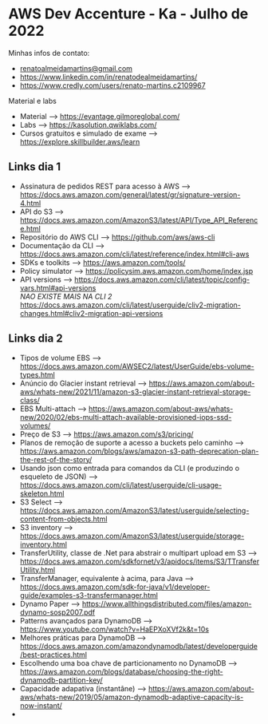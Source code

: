 # AWS Dev Accenture - Ka - Julho de 2022

Minhas infos de contato:
- renatoalmeidamartins@gmail.com
- https://www.linkedin.com/in/renatodealmeidamartins/
- https://www.credly.com/users/renato-martins.c2109967

Material e labs
- Material --> https://evantage.gilmoreglobal.com/
- Labs --> https://kasolution.qwiklabs.com/
- Cursos gratuitos e simulado de exame --> https://explore.skillbuilder.aws/learn

## Links dia 1
- Assinatura de pedidos REST para acesso à AWS --> https://docs.aws.amazon.com/general/latest/gr/signature-version-4.html
- API do S3 --> https://docs.aws.amazon.com/AmazonS3/latest/API/Type_API_Reference.html
- Repositório do AWS CLI --> https://github.com/aws/aws-cli
- Documentação da CLI --> https://docs.aws.amazon.com/cli/latest/reference/index.html#cli-aws
- SDKs e toolkits --> https://aws.amazon.com/tools/
- Policy simulator --> https://policysim.aws.amazon.com/home/index.jsp
- API versions --> https://docs.aws.amazon.com/cli/latest/topic/config-vars.html#api-versions <br>
*NAO EXISTE MAIS NA CLI 2* https://docs.aws.amazon.com/cli/latest/userguide/cliv2-migration-changes.html#cliv2-migration-api-versions


## Links dia 2
- Tipos de volume EBS --> https://docs.aws.amazon.com/AWSEC2/latest/UserGuide/ebs-volume-types.html
- Anúncio do Glacier instant retrieval --> https://aws.amazon.com/about-aws/whats-new/2021/11/amazon-s3-glacier-instant-retrieval-storage-class/
- EBS Multi-attach --> https://aws.amazon.com/about-aws/whats-new/2020/02/ebs-multi-attach-available-provisioned-iops-ssd-volumes/
- Preço de S3 --> https://aws.amazon.com/s3/pricing/
- Planos de remoção de suporte a acesso a buckets pelo caminho --> https://aws.amazon.com/blogs/aws/amazon-s3-path-deprecation-plan-the-rest-of-the-story/
- Usando json como entrada para comandos da CLI (e produzindo o esqueleto de JSON) --> https://docs.aws.amazon.com/cli/latest/userguide/cli-usage-skeleton.html
- S3 Select --> https://docs.aws.amazon.com/AmazonS3/latest/userguide/selecting-content-from-objects.html
- S3 inventory --> https://docs.aws.amazon.com/AmazonS3/latest/userguide/storage-inventory.html
- TransferUtility, classe de .Net para abstrair o multipart upload em S3 --> https://docs.aws.amazon.com/sdkfornet/v3/apidocs/items/S3/TTransferUtility.html
- TransferManager, equivalente à acima, para Java --> https://docs.aws.amazon.com/sdk-for-java/v1/developer-guide/examples-s3-transfermanager.html
- Dynamo Paper --> https://www.allthingsdistributed.com/files/amazon-dynamo-sosp2007.pdf
- Patterns avançados para DynamoDB --> https://www.youtube.com/watch?v=HaEPXoXVf2k&t=10s
- Melhores práticas para DynamoDB --> https://docs.aws.amazon.com/amazondynamodb/latest/developerguide/best-practices.html
- Escolhendo uma boa chave de particionamento no DynamoDB --> https://aws.amazon.com/blogs/database/choosing-the-right-dynamodb-partition-key/
- Capacidade adapativa (instantâne) --> https://aws.amazon.com/about-aws/whats-new/2019/05/amazon-dynamodb-adaptive-capacity-is-now-instant/
- 
